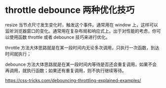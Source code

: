 # throttle debounce 两种优化技巧

resize 当节点尺寸发生变化时，触发这个事件。通常用在 window 上，这样可以监听浏览器窗口的变化。通常用在复杂布局和响应式上。出于对性能的考虑，你可以使用函数 throttle 或者 debounce 技巧来进行优化。

throttle 方法大体思路就是在某一段时间内无论多次调用，只执行一次函数，到达时间就执行；

debounce 方法大体思路就是在某一段时间内等待是否还会重复调用，如果不会再调用，就执行函数；如果还有重复调用，则不执行继续等待。

<https://css-tricks.com/debouncing-throttling-explained-examples/>

